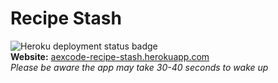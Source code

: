# Recipe Stash

![Heroku deployment status badge](https://heroku-badges.herokuapp.com/?app=aexcode-recipe-stash) \
**Website:** [aexcode-recipe-stash.herokuapp.com](https://aexcode-recipe-stash.herokuapp.com/) \
_Please be aware the app may take 30-40 seconds to wake up_
